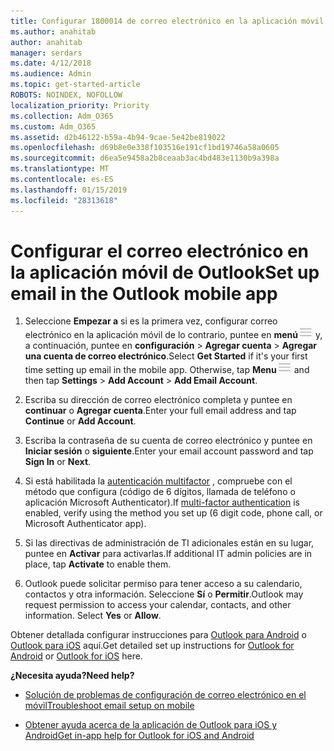 ```yaml
---
title: Configurar 1800014 de correo electrónico en la aplicación móvil de Outlook
ms.author: anahitab
author: anahitab
manager: serdars
ms.date: 4/12/2018
ms.audience: Admin
ms.topic: get-started-article
ROBOTS: NOINDEX, NOFOLLOW
localization_priority: Priority
ms.collection: Adm_O365
ms.custom: Adm_O365
ms.assetid: d2b46122-b59a-4b94-9cae-5e42be819022
ms.openlocfilehash: d69b8e0e338f103516e191cf1bd19746a58a0605
ms.sourcegitcommit: d6ea5e9458a2b8ceaab3ac4bd483e1130b9a398a
ms.translationtype: MT
ms.contentlocale: es-ES
ms.lasthandoff: 01/15/2019
ms.locfileid: "28313618"
---
```

# <a name="set-up-email-in-the-outlook-mobile-app"></a><span data-ttu-id="2ffa6-102">Configurar el correo electrónico en la aplicación móvil de Outlook</span><span class="sxs-lookup"><span data-stu-id="2ffa6-102">Set up email in the Outlook mobile app</span></span>

1. <span data-ttu-id="2ffa6-p101">Seleccione **Empezar a** si es la primera vez, configurar correo electrónico en la aplicación móvil de lo contrario, puntee en **menú**![el menú botón de](media/265b9089-9630-42dd-a244-d9a412d8fe47.png) y, a continuación, puntee en **configuración** \> **Agregar cuenta** \> **Agregar una cuenta de correo electrónico**.</span><span class="sxs-lookup"><span data-stu-id="2ffa6-p101">Select **Get Started** if it's your first time setting up email in the mobile app. Otherwise, tap **Menu**![The Menu button](media/265b9089-9630-42dd-a244-d9a412d8fe47.png) and then tap **Settings** \> **Add Account** \> **Add Email Account**.</span></span> 
    
2. <span data-ttu-id="2ffa6-105">Escriba su dirección de correo electrónico completa y puntee en **continuar** o **Agregar cuenta**.</span><span class="sxs-lookup"><span data-stu-id="2ffa6-105">Enter your full email address and tap **Continue** or **Add Account**.</span></span>
    
3. <span data-ttu-id="2ffa6-106">Escriba la contraseña de su cuenta de correo electrónico y puntee en **Iniciar sesión** o **siguiente**.</span><span class="sxs-lookup"><span data-stu-id="2ffa6-106">Enter your email account password and tap **Sign In** or **Next**.</span></span> 
    
4. <span data-ttu-id="2ffa6-107">Si está habilitada la [autenticación multifactor](https://support.office.com/article/8f0454b2-f51a-4d9c-bcde-2c48e41621c6.aspx) , compruebe con el método que configura (código de 6 dígitos, llamada de teléfono o aplicación Microsoft Authenticator).</span><span class="sxs-lookup"><span data-stu-id="2ffa6-107">If [multi-factor authentication](https://support.office.com/article/8f0454b2-f51a-4d9c-bcde-2c48e41621c6.aspx) is enabled, verify using the method you set up (6 digit code, phone call, or Microsoft Authenticator app).</span></span> 
    
5. <span data-ttu-id="2ffa6-108">Si las directivas de administración de TI adicionales están en su lugar, puntee en **Activar** para activarlas.</span><span class="sxs-lookup"><span data-stu-id="2ffa6-108">If additional IT admin policies are in place, tap **Activate** to enable them.</span></span> 
    
6. <span data-ttu-id="2ffa6-p102">Outlook puede solicitar permiso para tener acceso a su calendario, contactos y otra información. Seleccione **Sí** o **Permitir**.</span><span class="sxs-lookup"><span data-stu-id="2ffa6-p102">Outlook may request permission to access your calendar, contacts, and other information. Select **Yes** or **Allow**.</span></span> 
    
<span data-ttu-id="2ffa6-111">Obtener detallada configurar instrucciones para [Outlook para Android](https://support.office.com/article/886db551-8dfa-4fd5-b835-f8e532091872.aspx) o [Outlook para iOS](https://support.office.com/article/b2de2161-cc1d-49ef-9ef9-81acd1c8e234.aspx) aquí.</span><span class="sxs-lookup"><span data-stu-id="2ffa6-111">Get detailed set up instructions for [Outlook for Android](https://support.office.com/article/886db551-8dfa-4fd5-b835-f8e532091872.aspx) or [Outlook for iOS](https://support.office.com/article/b2de2161-cc1d-49ef-9ef9-81acd1c8e234.aspx) here.</span></span> 
  
 <span data-ttu-id="2ffa6-112">**¿Necesita ayuda?**</span><span class="sxs-lookup"><span data-stu-id="2ffa6-112">**Need help?**</span></span>
  
- [<span data-ttu-id="2ffa6-113">Solución de problemas de configuración de correo electrónico en el móvil</span><span class="sxs-lookup"><span data-stu-id="2ffa6-113">Troubleshoot email setup on mobile</span></span>](https://support.office.com/article/a264ef01-9c88-48fb-9285-7017e4f31f02.aspx)
    
- [<span data-ttu-id="2ffa6-114">Obtener ayuda acerca de la aplicación de Outlook para iOS y Android</span><span class="sxs-lookup"><span data-stu-id="2ffa6-114">Get in-app help for Outlook for iOS and Android</span></span>](https://support.office.com/article/218a22d1-9fa5-4889-b689-de1c63493243.aspx#ID0EAABAAA=Contact_Support)
    

